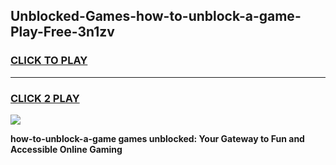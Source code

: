 
## Unblocked-Games-how-to-unblock-a-game-Play-Free-3n1zv
<h3>
<a href="https://premium76.site?title=how-to-unblock-a-game&ref=09A">CLICK TO PLAY</a></h3>
<hr>

<h3>
<a href="https://premium76.site?title=how-to-unblock-a-game&ref=09A">CLICK 2 PLAY</a>
  
</h3>

<a href="https://premium76.site?title=how-to-unblock-a-game&ref=09A"><img src="https://clearcache.store/games.png"></a>


**how-to-unblock-a-game games unblocked: Your Gateway to Fun and Accessible Online Gaming**
